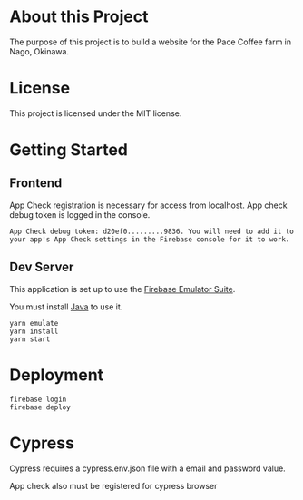 # About this Project

The purpose of this project is to build a website for the Pace Coffee farm in Nago, Okinawa.

# License

This project is licensed under the MIT license.

# Getting Started

## Frontend

App Check registration is necessary for access from localhost. App check debug token is logged in the console.

```
App Check debug token: d20ef0.........9836. You will need to add it to your app's App Check settings in the Firebase console for it to work.

```

## Dev Server

This application is set up to use the [Firebase Emulator Suite](https://firebase.google.com/docs/emulator-suite/connect_and_prototype).

You must install [Java](https://www.oracle.com/java/technologies/downloads/) to use it.

```
yarn emulate
yarn install
yarn start
```

# Deployment

```
firebase login
firebase deploy
```

# Cypress

Cypress requires a cypress.env.json file with a email and password value.

App check also must be registered for cypress browser
